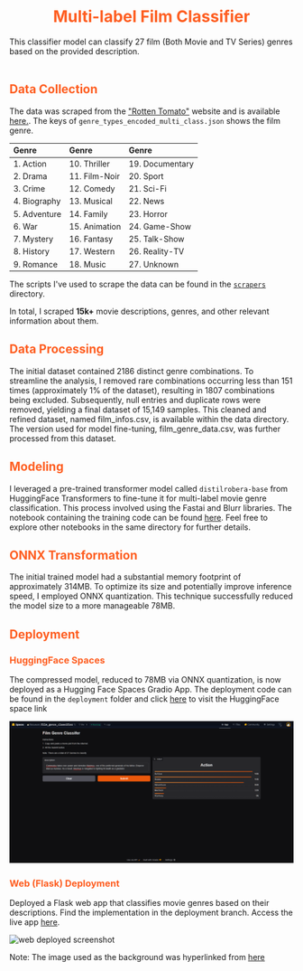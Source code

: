 <h1 align='center' style=color:#fe5e21;><strong>Multi-label Film Classifier</strong></h1>

This classifier model can classify 27 film (Both Movie and TV Series) genres based on the provided description. <br/>
<br/>

 <h2 style=color:#fe5e21;>Data Collection</h2>

The data was scraped from the ["Rotten Tomato"](https://www.rottentomatoes.com/) website and is available [here.](https://github.com/RezuwanHassan262/Universal-Language-Model-Fine-tuning-for-Text-Classification-Implementation/blob/main/data/film_details.csv). The keys of `genre_types_encoded_multi_class.json` shows the film genre.


|             Genre             |             Genre          |            Genre           |       
|:------------------------------|:---------------------------|:---------------------------|
| 1. Action                     | 10. Thriller               | 19. Documentary            |       
| 2. Drama                      | 11. Film-Noir              | 20. Sport                  |
| 3. Crime                      | 12. Comedy                 | 21. Sci-Fi                 |
| 4. Biography                  | 13. Musical                | 22. News                   |
| 5. Adventure                  | 14. Family                 | 23. Horror                 |
| 6. War                        | 15. Animation              | 24. Game-Show              |
| 7. Mystery                    | 16. Fantasy                | 25. Talk-Show              |
| 8. History                    | 17. Western                | 26. Reality-TV             |
| 9. Romance                    | 18. Music                  | 27. Unknown                |

The scripts I've used to scrape the data can be found in the [`scrapers`](https://github.com/RezuwanHassan262/Multi-label-Film-Classifier/tree/main/scripts) directory. 

In total, I scraped **15k+** movie descriptions, genres, and other relevant information about them.

<h2 style=color:#fe5e21;>Data Processing</h2>

The initial dataset contained 2186 distinct genre combinations. To streamline the analysis, I removed rare combinations occurring less than 151 times (approximately 1% of the dataset), resulting in 1807 combinations being excluded. Subsequently, null entries and duplicate rows were removed, yielding a final dataset of 15,149 samples. This cleaned and refined dataset, named film_infos.csv, is available within the data directory. The version used for model fine-tuning, film_genre_data.csv, was further processed from this dataset.

<h2 style=color:#fe5e21;>Modeling</h2>

I leveraged a pre-trained transformer model called `distilrobera-base` from HuggingFace Transformers to fine-tune it for multi-label movie genre classification. This process involved using the Fastai and Blurr libraries. The notebook containing the training code can be found [here](https://github.com/RezuwanHassan262/Multi-label-Film-Classifier/tree/main/notebooks). Feel free to explore other notebooks in the same directory for further details.



<h2 style=color:#fe5e21;>ONNX Transformation</h2>

The initial trained model had a substantial memory footprint of approximately 314MB. To optimize its size and potentially improve inference speed, I employed ONNX quantization. This technique successfully reduced the model size to a more manageable 78MB.


<h2 style=color:#fe5e21;>Deployment</h2>

<h3 style=color:#fe5e21;>HuggingFace Spaces</h3>

The compressed model, reduced to 78MB via ONNX quantization, is now deployed as a Hugging Face Spaces Gradio App. The deployment code can be found in the `deployment` folder and click [here](https://huggingface.co/spaces/Rezuwan/film_genre_classifier) to visit the HuggingFace space link 

![HF spaces screenshot](https://raw.githubusercontent.com/RezuwanHassan262/Multi-label-Film-Classifier/main/images/fgc.PNG)

<h3 style=color:#fe5e21;>Web (Flask) Deployment</h3>

Deployed a Flask web app that classifies movie genres based on their descriptions. Find the implementation in the deployment branch. Access the live app [here](somewhereonthenet).

![web deployed screenshot](https://raw.githubusercontent.com/RezuwanHassan262/Multi-label-Film-Classifier/main/images/fgcw.PNG)

Note: The image used as the background was hyperlinked from [here](Wallpapers.com/)
